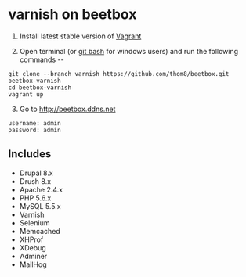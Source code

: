 # varnish on beetbox

  1. Install latest stable version of [Vagrant](https://www.vagrantup.com/downloads.html)

  2. Open terminal (or [git bash](https://msysgit.github.io/) for windows users) and run the following commands --

  ```
  git clone --branch varnish https://github.com/thom8/beetbox.git beetbox-varnish
  cd beetbox-varnish
  vagrant up
  ```

  3. Go to http://beetbox.ddns.net

  ```
  username: admin
  password: admin
  ```

## Includes

- Drupal 8.x
- Drush 8.x
- Apache 2.4.x
- PHP 5.6.x
- MySQL 5.5.x
- Varnish
- Selenium
- Memcached
- XHProf
- XDebug
- Adminer
- MailHog
